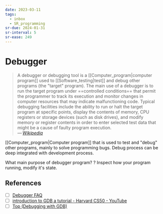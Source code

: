 ```yaml
---
date: 2023-03-11
tags:
  - inbox
  - SR_programming
sr-due: 2024-01-31
sr-interval: 5
sr-ease: 249
---
```


# Debugger

> A debugger or debugging tool is a [[Computer_program|computer program]] used
> to [[Software_testing|test]] and debug other programs (the "target" program).
> The main use of a debugger is to run the target program under
> ==controlled conditions== that permit the programmer to track its execution
> and monitor changes in computer resources that may indicate malfunctioning
> code. Typical debugging facilities include the ability to run or halt the
> target program at specific points, display the contents of memory, CPU
> registers or storage devices (such as disk drives), and modify memory or
> register contents in order to enter selected test data that might be a cause
> of faulty program
> execution.\
> — <cite>[Wikipedia](https://en.wikipedia.org/wiki/Debugger)</cite>

[[Computer_program|Computer program]] that is used to test and "debug" other programs, mainly to
solve programming bugs. Debug process can be deep integrated with development
process.

What main purpose of debugger program?
?
Inspect how your program running, modify it's state.

## References

- [ ] [Debugger FAQ](http://websites.umich.edu/~eecs381/generalFAQ/Debugging.html)
- [ ] [introduction to GDB a tutorial - Harvard CS50 - YouTube](https://www.youtube.com/watch?v=sCtY--xRUyI)
- [ ] [Top (Debugging with GDB)](https://sourceware.org/gdb/current/onlinedocs/gdb.html/)
